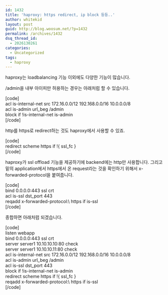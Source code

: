 ```yaml
---
id: 1432
title: 'haproxy: https redirect, ip block 등등..'
author: whitekid
layout: post
guid: http://blog.woosum.net/?p=1432
permalink: /archives/1432
dsq_thread_id:
  - 2026130261
categories:
  - Uncategorized
tags:
  - haproxy
---
```

haproxy는 loadbalancing 기능 이외에도 다양한 기능이 많습니다.

/admin을 내부 아이피만 허용하는 경우는 아래처럼 할 수 있습니다.

[code]  
acl is-internal-net src 172.16.0.0/12 192.168.0.0/16 10.0.0.0/8  
acl is-admin url_beg /admin  
block if !is-internal-net is-admin  
[/code]

http를 https로 redirect하는 것도 haproxy에서 사용할 수 있죠.

[code]  
redirect scheme https if !{ ssl_fc }  
[/code]

haproxy가 ssl offload 기능을 제공하기에 backend에는 http만 사용합니다. 그리고 밑의 application에서 https에서 온 request라는 것을 확인하기 위해서 x-forwarded-protocol을 붙여줍니다.

[code]  
bind 0.0.0.0:443 ssl crt <your-certificate-file>  
acl is-ssl dst_port 443  
reqadd x-forwarded-protocol:\ https if is-ssl  
[/code]

종합하면 아래처럼 되겠습니다.

[code]  
listen webapp  
bind 0.0.0.0:443 ssl crt <your-certificate-file>  
server server1 10.10.10.10:80 check  
server server1 10.10.10.11:80 check  
acl is-internal-net src 172.16.0.0/12 192.168.0.0/16 10.0.0.0/8  
acl is-admin url_beg /admin  
acl is-ssl dst_port 443  
block if !is-internal-net is-admin  
redirect scheme https if !{ ssl_fc }  
reqadd x-forwarded-protocol:\ https if is-ssl  
[/code]